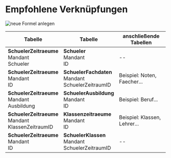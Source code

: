 # Empfohlene Verknüpfungen 

![neue Formel anlegen](/images/cr/05.png)

Tabelle|Tabelle|anschließende Tabellen
--|--|--
**SchuelerZeitraeume**<br/>Mandant<br/>Schueler|**Schueler**<br/>Mandant<br/>ID|--
**SchuelerZeitraeume**<br/>Mandant<br/>ID|**SchuelerFachdaten**<br/>Mandant<br/>SchuelerZeitraumID|Beispiel: Noten, Faecher...
**SchuelerZeitraeume**<br/>Mandant<br/>Ausbildung|**SchuelerAusbildung**<br/>Mandant<br/>ID|Beispiel: Beruf...
**SchuelerZeitraeume**<br/>Mandant<br/>KlassenZeitraumID|**Klassenzeitraeume**<br/>Mandant<br/>ID|Beispiel: Klassen, Lehrer...
**SchuelerZeitraeume**<br/>Mandant<br/>ID|**SchuelerKlassen**<br/>Mandant<br/>SchuelerZeitraumID|--